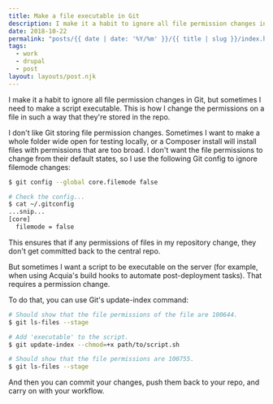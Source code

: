 ```yaml
---
title: Make a file executable in Git
description: I make it a habit to ignore all file permission changes in Git, but sometimes I need to make a script executable. This is how I change the permissions on a file in such a way that they're stored in the repo.
date: 2018-10-22
permalink: "posts/{{ date | date: '%Y/%m' }}/{{ title | slug }}/index.html"
tags:
  - work
  - drupal
  - post
layout: layouts/post.njk
---
```

I make it a habit to ignore all file permission changes in Git, but sometimes I need to make a script executable. This is how I change the permissions on a file in such a way that they're stored in the repo.

I don't like Git storing file permission changes. Sometimes I want to make a whole folder wide open for testing locally, or a Composer install will install files with permissions that are too broad. I don't want the file permissions to change from their default states, so I use the following Git config to ignore filemode changes:

```bash
$ git config --global core.filemode false

# Check the config...
$ cat ~/.gitconfig
...snip...
[core]
  filemode = false
```

This ensures that if any permissions of files in my repository change, they don't get committed back to the central repo.

But sometimes I want a script to be executable on the server (for example, when using Acquia's build hooks to automate post-deployment tasks). That requires a permission change.

To do that, you can use Git's update-index command:

```bash
# Should show that the file permissions of the file are 100644.
$ git ls-files --stage

# Add 'executable' to the script.
$ git update-index --chmod=+x path/to/script.sh

# Should show that the file permissions are 100755.
$ git ls-files --stage
```

And then you can commit your changes, push them back to your repo, and carry on with your workflow.
